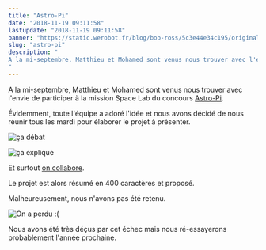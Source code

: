 ```yaml
---
title: "Astro-Pi"
date: "2018-11-19 09:11:58"
lastupdate: "2018-11-19 09:11:58"
banner: "https://static.werobot.fr/blog/bob-ross/5c3e44e34c195/original.png"
slug: "astro-pi"
description: " 
A la mi-septembre, Matthieu et Mohamed sont venus nous trouver avec l'envie de participer à la mission Space Lab du concours Astro-Pi
"
---
```

A la mi-septembre, Matthieu et Mohamed sont venus nous trouver avec l'envie de participer à la mission Space Lab du concours <a href="https://astro-pi.org/missions/space-lab/">Astro-Pi</a>.

Évidemment, toute l'équipe a adoré l'idée et nous avons décidé de nous réunir tous les mardi pour élaborer le projet à présenter.

![ça débat](https://static.werobot.fr/blog/bob-ross/5c3e44de8238d/50.jpg "ça débat")

![ça explique](https://static.werobot.fr/blog/bob-ross/5c3e44e04dab5/50.jpg "ça explique")

Et surtout <a href="https://docs.google.com/document/d/1zl3M9kWqnemSIxltOgP3ysPFRao7wyV-5YWzC4div9c/edit?usp=sharing"> on collabore</a>.

Le projet est alors résumé en 400 caractères et proposé.

Malheureusement, nous n'avons pas été retenu.

![On a perdu :(](https://static.werobot.fr/blog/bob-ross/5c3e44e1bf70a/50.png "On a perdu :(")

Nous avons été très déçus par cet échec mais nous ré-essayerons probablement l'année prochaine. 



    